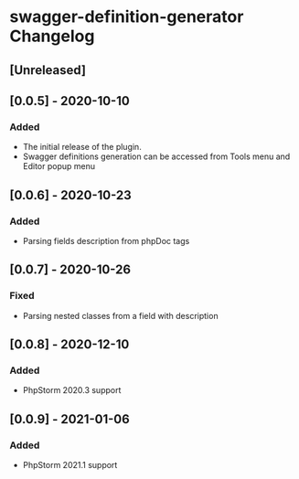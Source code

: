 <!-- Keep a Changelog guide -> https://keepachangelog.com -->

# swagger-definition-generator Changelog

## [Unreleased]

## [0.0.5] - 2020-10-10
### Added
- The initial release of the plugin.
- Swagger definitions generation can be accessed from Tools menu and Editor popup menu


## [0.0.6] - 2020-10-23
### Added
- Parsing fields description from phpDoc tags

## [0.0.7] - 2020-10-26
### Fixed
- Parsing nested classes from a field with description

## [0.0.8] - 2020-12-10
### Added
- PhpStorm 2020.3 support

## [0.0.9] - 2021-01-06
### Added
- PhpStorm 2021.1 support